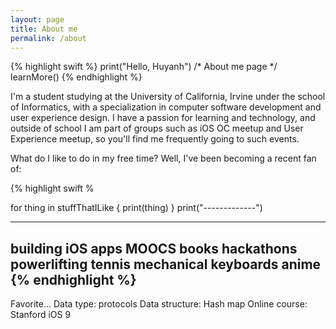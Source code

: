 ```yaml
---
layout: page
title: About me
permalink: /about
---
```

{% highlight swift %}
print("Hello, Huyanh")
/* About me page */
learnMore()
{% endhighlight %}

I'm a student studying at the University of California, Irvine under the school of Informatics, with a
specialization in computer software development and user experience design. I have a passion for learning
and technology, and outside of school I am part of groups such as iOS OC meetup and User Experience
meetup, so you'll find me frequently going to such events.

What do I like to do in my free time? Well, I've been becoming a recent fan of:

{% highlight swift %

for thing in stuffThatILike {
    print(thing)
}
print("-------------")

-------------
building iOS apps
MOOCS
books
hackathons
powerlifting
tennis
mechanical keyboards
anime
{% endhighlight %}
-------------

Favorite...
Data type: protocols
Data structure: Hash map
Online course: Stanford iOS 9
